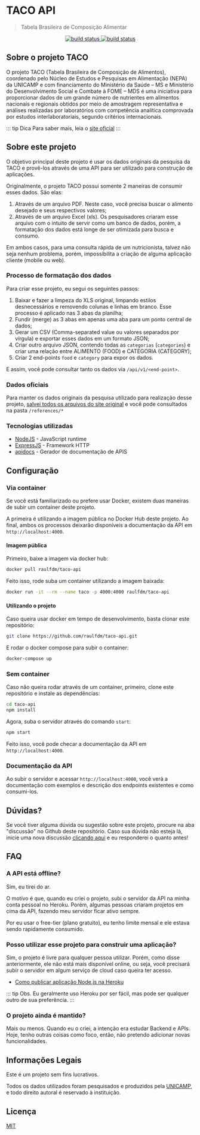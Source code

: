 # TACO API

> Tabela Brasileira de Composição Alimentar

<p align="center">
 <a href="https://github.com/raulfdm/taco-api/actions/workflows/app.yml">
   <img src="https://github.com/raulfdm/taco-api/actions/workflows/app.yml/badge.svg"
        alt="build status">
 </a>
 <a href="https://travis-ci.org/raulfdm/taco-api">
   <img src="https://travis-ci.org/raulfdm/taco-api.svg?branch=master"
        alt="build status">
 </a>
</p>
 
## Sobre o projeto TACO
 
O projeto TACO (Tabela Brasileira de Composição de Alimentos), coordenado pelo Núcleo de Estudos e Pesquisas em Alimentação (NEPA) da UNICAMP e com financiamento do Ministério da Saúde – MS e Ministério do Desenvolvimento Social e Combate à FOME – MDS é uma iniciativa para proporcionar dados de um grande número de nutrientes em alimentos nacionais e regionais obtidos por meio de amostragem representativa e análises realizadas por laboratórios com competência analítica comprovada por estudos interlaboratoriais, segundo critérios internacionais.
 
::: tip Dica
Para saber mais, leia o [site oficial](http://www.nepa.unicamp.br/taco/home.php?ativo=home)
:::
 
## Sobre este projeto
 
O objetivo principal deste projeto é usar os dados originais da pesquisa da TACO e provê-los através de uma API para ser utilizado para construção de aplicações.
 
Originalmente, o projeto TACO possui somente 2 maneiras de consumir esses dados. São elas:
 
1. Através de um arquivo PDF. Neste caso, você precisa buscar o alimento desejado e seus respectivos valores;
2. Através de um arquivo Excel (xls). Os pesquisadores criaram esse arquivo com o intuito de servir como um banco de dados, porém, a formatação dos dados está longe de ser otimizada para busca e consumo.
 
Em ambos casos, para uma consulta rápida de um nutricionista, talvez não seja nenhum problema, porém, impossibilita a criação de alguma aplicação cliente (mobile ou web).
 
### Processo de formatação dos dados
 
Para criar esse projeto, eu segui os seguintes passos:
 
1. Baixar e fazer a limpeza do XLS original, limpando estilos desnecessários e removendo colunas e linhas em branco. Esse processo é aplicado nas 3 abas da planilha;
2. Fundir (merge) as 3 abas em apenas uma aba para um ponto central de dados;
3. Gerar um CSV (Comma-separated value ou valores separados por vírgula) e exportar esses dados em um formato JSON;
4. Criar outro arquivo JSON, contendo todas as `categorias` (`categories`) e criar uma relação entre ALIMENTO (FOOD) e CATEGORIA (CATEGORY);
5. Criar 2 end-points `food` e `category` para expor os dados.
 
E assim, você pode consultar tanto os dados via `/api/v1/<end-point>`.
 
### Dados oficiais
 
Para manter os dados originais da pesquisa utilizado para realização desse projeto, [salvei todos os arquivos do site original](https://www.nepa.unicamp.br/taco/tabela.php?ativo=tabela) e você pode consultados na pasta `/references/*`
 
### Tecnologias utilizadas
 
- [NodeJS](https://nodejs.org/en/) - JavaScript runtime
- [ExpressJS](https://expressjs.com) - Framework HTTP
- [apidocs](http://apidocjs.com) - Gerador de documentação de APIS
 
## Configuração
 
### Via container
 
Se você está familiarizado ou prefere usar Docker, existem duas maneiras de subir um container deste projeto.
 
A primeira é utilizando a imagem pública no Docker Hub deste projeto. Ao final, ambos os processos deixarão disponíveis a documentação da API em `http://localhost:4000`.
 
#### Imagem pública
 
Primeiro, baixe a imagem via docker hub:
 
```bash
docker pull raulfdm/taco-api
```
 
Feito isso, rode suba um container utilizando a imagem baixada:
 
```bash
docker run -it --rm --name taco -p 4000:4000 raulfdm/taco-api
```
 
#### Utilizando o projeto
 
Caso queira usar docker em tempo de desenvolvimento, basta clonar este repositório:
 
```bash
git clone https://github.com/raulfdm/taco-api.git
```
 
E rodar o docker compose para subir o container:
 
```bash
docker-compose up
```
 
### Sem container
 
Caso não queira rodar através de um container, primeiro, clone este repositório e instale as dependências:
 
```bash
cd taco-api
npm install
```
 
Agora, suba o servidor através do comando `start`:
 
```bash
npm start
```
 
Feito isso, você pode checar a documentação da API em `http://localhost:4000`.
 
### Documentação da API
 
Ao subir o servidor e acessar `http://localhost:4000`, você verá a documentação com exemplos e descrição dos endpoints existentes e como consumi-los.
 
## Dúvidas?
 
Se você tiver alguma dúvida ou sugestão sobre este projeto, procure na aba "discussão" no Github deste repositório. Caso sua dúvida não esteja lá, inicie uma nova discussão [clicando aqui](https://github.com/raulfdm/taco-api/discussions/new) e eu responderei o quanto antes!
 
## FAQ
 
### A API está offline?
 
Sim, eu tirei do ar.
 
O motivo é que, quando eu criei o projeto, subi o servidor da API na minha conta pessoal no Heroku. Porém, algumas pessoas criaram projetos em cima da API, fazendo meu servidor ficar ativo sempre.
 
Por eu usar o free-tier (plano gratuito), eu tenho limite mensal e ele estava sendo rapidamente consumido.
 
### Posso utilizar esse projeto para construir uma aplicação?
 
Sim, o projeto é livre para qualquer pessoa utilizar. Porém, como disse anteriormente, ele não está mais disponível online, ou seja, você precisará subir o servidor em algum serviço de cloud caso queira ter acesso.
 
- [Como publicar aplicação Node.js na Heroku](https://www.luiztools.com.br/post/como-publicar-aplicacao-node-js-na-heroku/)

::: tip Obs.
Eu geralmente uso Heroku por ser fácil, mas pode ser qualquer outro de sua preferência.
:::

### O projeto ainda é mantido?

Mais ou menos. Quando eu o criei, a intenção era estudar Backend e APIs. Hoje, tenho outras coisas como foco, então, não pretendo adicionar novas funcionalidades.

## Informações Legais

Este é um projeto sem fins lucrativos.

Todos os dados utilizados foram pesquisados e produzidos pela [UNICAMP](http://Unicamp.br), e todo direito autoral é reservado à instituição.

## Licença

[MIT](./LICENSE.md)
